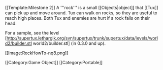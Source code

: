 [[Template:Milestone 2]]
A '''rock''' is a small [[Objects|object]] that [[Tux]] can pick up and move around. Tux can walk on rocks, so they are useful to reach high places. Both Tux and enemies are hurt if a rock falls on their head.

For a sample, see the level [http://supertux.lethargik.org/svn/supertux/trunk/supertux/data/levels/world2/builder.stl world2/builder.stl] (in 0.3.0 and up).

[[Image:RockHowTo-nq8.png]]

[[Category:Game Object]]
[[Category:Portable]]
